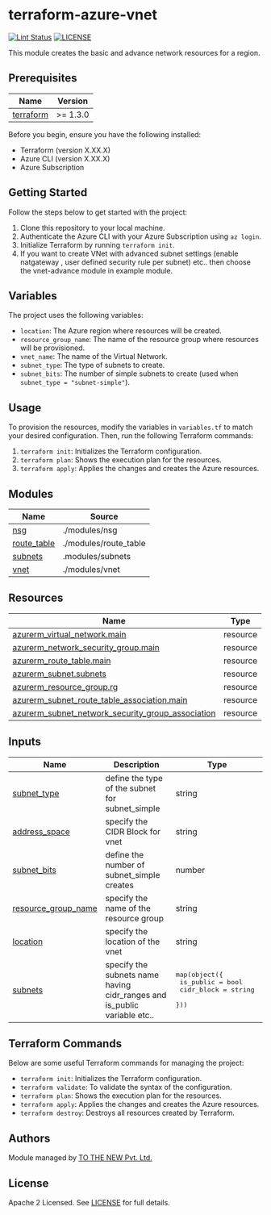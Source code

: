 # terraform-azure-vnet

[![Lint Status](https://github.com/tothenew/terraform-azure-vnet/workflows/Lint/badge.svg)](https://github.com/tothenew/terraform-azure-vnet/actions)
[![LICENSE](https://img.shields.io/github/license/tothenew/terraform-azure-vnet)](https://github.com/tothenew/terraform-azure-vnet/blob/master/LICENSE)

This module creates the basic and advance network resources for a region.


## Prerequisites

| Name | Version |
|------|---------|
| <a name="requirement_terraform"></a> [terraform](#requirement\_terraform) | >= 1.3.0 | 

Before you begin, ensure you have the following installed:

- Terraform (version X.XX.X)
- Azure CLI (version X.XX.X)
- Azure Subscription

## Getting Started

Follow the steps below to get started with the project:

1. Clone this repository to your local machine.
2. Authenticate the Azure CLI with your Azure Subscription using `az login`.
3. Initialize Terraform by running `terraform init`.
4. If you want to create VNet with advanced subnet settings (enable natgateway , user defined security rule per subnet) etc.. then choose the vnet-advance module in example module. 

## Variables

The project uses the following variables:

- `location`: The Azure region where resources will be created.
- `resource_group_name`: The name of the resource group where resources will be provisioned.
- `vnet_name`: The name of the Virtual Network.
- `subnet_type`: The type of subnets to create.
- `subnet_bits`: The number of simple subnets to create (used when `subnet_type = "subnet-simple"`). 

## Usage

To provision the resources, modify the variables in `variables.tf` to match your desired configuration. Then, run the following Terraform commands:

1. `terraform init`: Initializes the Terraform configuration.
2. `terraform plan`: Shows the execution plan for the resources.
3. `terraform apply`: Applies the changes and creates the Azure resources.

## Modules

| Name | Source |
|------|--------|
| <a name="nsg"></a> [nsg](#nsg) | ./modules/nsg |
| <a name="route_table"></a> [route\_table](#route\_table) | ./modules/route_table |
| <a name="subnets"></a> [subnets](#subnets) | .modules/subnets |
| <a name="vnet"></a> [vnet](#vnet) | ./modules/vnet | 


## Resources

| Name | Type |
|------|------|
| [azurerm_virtual_network.main](https://registry.terraform.io/providers/hashicorp/azurerm/latest/docs/resources/virtual_network) | resource |
| [azurerm_network_security_group.main](https://registry.terraform.io/providers/hashicorp/azurerm/latest/docs/resources/network_security_group) | resource |
| [azurerm_route_table.main](https://registry.terraform.io/providers/hashicorp/azurerm/latest/docs/resources/route_table) | resource |
| [azurerm_subnet.subnets](https://registry.terraform.io/providers/hashicorp/azurerm/latest/docs/resources/subnet) | resource |
| [azurerm_resource_group.rg](https://registry.terraform.io/providers/hashicorp/azurerm/latest/docs/resources/resource_group) | resource |
| [azurerm_subnet_route_table_association.main](https://registry.terraform.io/providers/hashicorp/azurerm/latest/docs/resources/subnet_route_table_association) | resource |
| [azurerm_subnet_network_security_group_association](https://registry.terraform.io/providers/hashicorp/azurerm/latest/docs/resources/subnet_network_security_group_association) | resource |


## Inputs

| Name | Description | Type |
|------|-------------|------|
| <a name="subnet_type"></a> [subnet\_type](#subnet\_type) | define the type of the subnet for subnet_simple | string |
| <a name="address_space"></a> [address\_space](#address\_space) | specify the CIDR Block for vnet | string |
| <a name="subnet_bits"></a> [subnet\_bits](#subnet\_bits) | define the number of subnet_simple creates | number |
| <a name="resource_group_name"></a> [resource\_group\_name](#resource\_group\_name) | specify the name of the resource group | string |
| <a name="location"></a> [location](#location) | specify the location of the vnet | string |
| <a name="subnets"></a> [subnets](#subnets) | specify the subnets name having cidr_ranges and is_public variable etc.. | <pre>map(object({<br>    is_public   = bool<br>    cidr_block  = string <br>    }))</pre> |


## Terraform Commands

Below are some useful Terraform commands for managing the project:

- `terraform init`: Initializes the Terraform configuration.
- `terraform validate`: To validate the syntax of the configuration.
- `terraform plan`: Shows the execution plan for the resources.
- `terraform apply`: Applies the changes and creates the Azure resources.
- `terraform destroy`: Destroys all resources created by Terraform.

## Authors

Module managed by [TO THE NEW Pvt. Ltd.](https://github.com/tothenew)

## License

Apache 2 Licensed. See [LICENSE](https://github.com/tothenew/terraform-azure-vnet/blob/main/LICENSE) for full details.  
